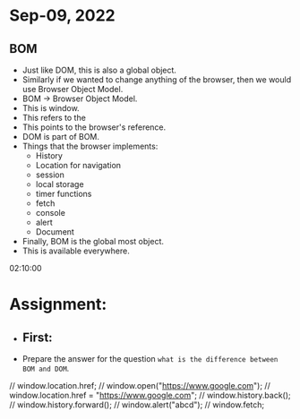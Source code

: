 # Sep-09, 2022

## BOM 
- Just like DOM, this is also a global object.
- Similarly if we wanted to change anything of the browser, then we would use Browser Object Model.
- BOM -> Browser Object Model.
- This is window.
- This refers to the 
- This points to the browser's reference.
- DOM is part of BOM.
- Things that the browser implements:
    - History
    - Location for navigation
    - session
    - local storage
    - timer functions
    - fetch
    - console
    - alert
    - Document
- Finally, BOM is the global most object.
- This is available everywhere.

02:10:00
# Assignment:
- ## First:
- Prepare the answer for the question `what is the difference between BOM and DOM`.


// window.location.href;
// window.open("https://www.google.com"); 
// window.location.href = "https://www.google.com";
// window.history.back();
// window.history.forward();
// window.alert("abcd");
// window.fetch;